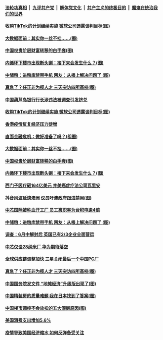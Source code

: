

####  [法轮功真相](../../../../basic/blob/master/README.md?t=08040402) &nbsp;|&nbsp; [九评共产党](../../../../9ping.md/blob/master/README.md?t=08040402) &nbsp;|&nbsp; [解体党文化](../../../../jtdwh.md/blob/master/README.md?t=08040402)  &nbsp;|&nbsp; [共产主义的终极目的](../../../../gczydzjmd.md/blob/master/README.md?t=08040402) &nbsp;|&nbsp; [魔鬼在统治我们的世界](../../../../mgztzwmdsj.md/blob/master/README.md?t=08040402) 

#### [收购TikTok的计划继续实施 微软公司透露谈判目标(图)](../pages/p5/941774.md?t=08040402) 

#### [大数据面前：其实你一丝不挂……(图)](../pages/p5/941706.md?t=08040402) 

#### [中国权贵阶层财富转移的白手套(图)](../pages/p5/941702.md?t=08040402) 

#### [内循环下楼市出现断头铡：接下来会发生什么？(图)](../pages/p5/941697.md?t=08040402) 

#### [中储粮：进粮库禁带手机 网友：从根上解决问题了&nbsp;(图)](../pages/p5/941656.md?t=08040402) 

#### [真急了？任正非为揽人才 三天突访四所高校(图)](../pages/p5/941633.md?t=08040402) 

#### [中国葫芦岛银行行长涉违法被调查引发挤兑](../pages/p5/941788.md?t=08040402) 

#### [收购TikTok的计划继续实施 微软公司透露谈判目标(图)](../pages/p5/941774.md?t=08040402) 

#### [香港疫情反复经济压力徒增](../pages/p5/941770.md?t=08040402) 

#### [直面金融危机：做好准备了吗？(组图)](../pages/p5/941713.md?t=08040402) 

#### [大数据面前：其实你一丝不挂……(图)](../pages/p5/941706.md?t=08040402) 

#### [中国权贵阶层财富转移的白手套(图)](../pages/p5/941702.md?t=08040402) 

#### [内循环下楼市出现断头铡：接下来会发生什么？(图)](../pages/p5/941697.md?t=08040402) 

#### [西门子医疗砸164亿美元 并美癌症疗法公司瓦里安](../pages/p5/941685.md?t=08040402) 

#### [抖音风波延烧澳洲 议员吁澳政府跟进禁用(图)](../pages/p5/941684.md?t=08040402) 

#### [中芯国际被称血汗工厂 员工离职率为台积电逾4倍](../pages/p5/941660.md?t=08040402) 

#### [中储粮：进粮库禁带手机 网友：从根上解决问题了&nbsp;(图)](../pages/p5/941656.md?t=08040402) 

#### [调查：6月中解封后 英国已有2/3企业全面营运](../pages/p5/941655.md?t=08040402) 

#### [中芯仅设28纳米厂 华为期待落空](../pages/p5/941654.md?t=08040402) 

#### [全球供应链调整加快 三星关闭最后一个中国PC厂](../pages/p5/941635.md?t=08040402) 

#### [真急了？任正非为揽人才 三天突访四所高校(图)](../pages/p5/941633.md?t=08040402) 

#### [中国国务院发文件 “地摊经济”升级版出现了(图)](../pages/p5/941570.md?t=08040402) 

#### [中国精装房的质量难题 我在日本找到了答案(图)](../pages/p5/941598.md?t=08040402) 

#### [中国楼市调控不会放松的五大深层原因(图)](../pages/p5/941568.md?t=08040402) 

#### [美国消费支出增加5.6%](../pages/p5/941558.md?t=08040402) 

#### [疫情导致美国经济缩水 如何反弹备受关注](../pages/p5/941557.md?t=08040402) 

